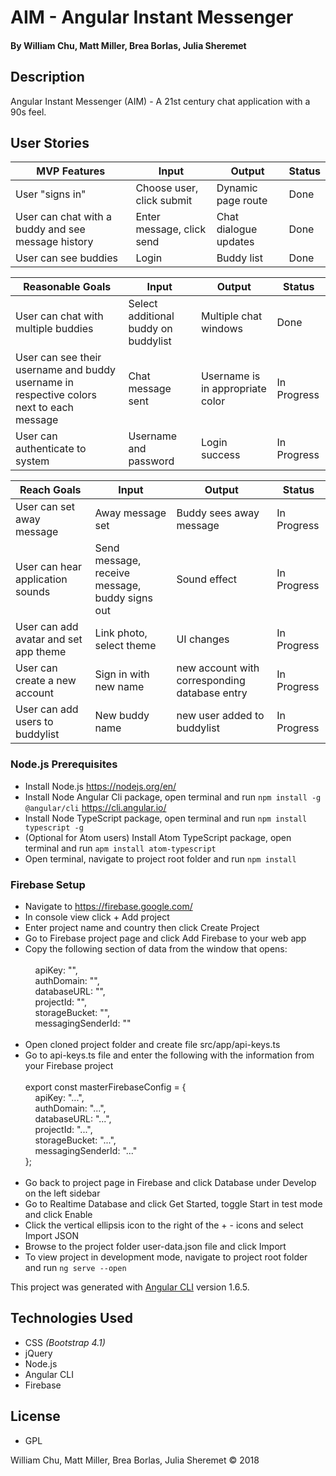 # AIM - Angular Instant Messenger

#### By William Chu, Matt Miller, Brea Borlas, Julia Sheremet

## Description

Angular Instant Messenger (AIM) - A 21st century chat application with a 90s feel.

## User Stories

| MVP Features | Input | Output | Status |
| --- | --- | --- | --- |
| User "signs in" | Choose user, click submit | Dynamic page route | Done |
| User can chat with a buddy and see message history | Enter message, click send | Chat dialogue updates | Done |
| User can see buddies | Login | Buddy list | Done |


| Reasonable Goals | Input | Output | Status |
| --- | --- | --- | --- |
| User can chat with multiple buddies | Select additional buddy on buddylist | Multiple chat windows | Done |
| User can see their username and buddy username in respective colors next to each message | Chat message sent | Username is in appropriate color | In Progress |
| User can authenticate to system | Username and password | Login success | In Progress |

| Reach Goals | Input | Output | Status |
| --- | --- | --- | --- |
| User can set away message | Away message set | Buddy sees away message | In Progress |
| User can hear application sounds | Send message, receive message, buddy signs out | Sound effect | In Progress |
| User can add avatar and set app theme | Link photo, select theme | UI changes | In Progress |
| User can create a new account | Sign in with new name | new account with corresponding database entry | In Progress |
| User can add users to buddylist | New buddy name | new user added to buddylist | In Progress |

### Node.js Prerequisites
* Install Node.js https://nodejs.org/en/
* Install Node Angular Cli package, open terminal and run `npm install -g @angular/cli` https://cli.angular.io/
* Install Node TypeScript package, open terminal and run `npm install typescript -g`
* (Optional for Atom users) Install Atom TypeScript package, open terminal and run `apm install atom-typescript`
* Open terminal, navigate to project root folder and run `npm install`

### Firebase Setup
* Navigate to https://firebase.google.com/
* In console view click + Add project
* Enter project name and country then click Create Project
* Go to Firebase project page and click Add Firebase to your web app
* Copy the following section of data from the window that opens:<br><br>
  &nbsp;&nbsp;&nbsp;&nbsp;apiKey: "",<br>
  &nbsp;&nbsp;&nbsp;&nbsp;authDomain: "",<br>
  &nbsp;&nbsp;&nbsp;&nbsp;databaseURL: "",<br>
  &nbsp;&nbsp;&nbsp;&nbsp;projectId: "",<br>
  &nbsp;&nbsp;&nbsp;&nbsp;storageBucket: "",<br>
  &nbsp;&nbsp;&nbsp;&nbsp;messagingSenderId: ""<br><br>
* Open cloned project folder and create file src/app/api-keys.ts
* Go to api-keys.ts file and enter the following with the information from your Firebase project<br><br> export const masterFirebaseConfig = {<br>
  &nbsp;&nbsp;&nbsp;&nbsp;apiKey: "...",<br>
  &nbsp;&nbsp;&nbsp;&nbsp;authDomain: "...",<br>
  &nbsp;&nbsp;&nbsp;&nbsp;databaseURL: "...",<br>
  &nbsp;&nbsp;&nbsp;&nbsp;projectId: "...",<br>
  &nbsp;&nbsp;&nbsp;&nbsp;storageBucket: "...",<br>
  &nbsp;&nbsp;&nbsp;&nbsp;messagingSenderId: "..."<br>
};<br><br>
* Go back to project page in Firebase and click Database under Develop on the left sidebar
* Go to Realtime Database and click Get Started, toggle Start in test mode and click Enable
* Click the vertical ellipsis icon to the right of the + - icons and select Import JSON
* Browse to the project folder user-data.json file and click Import
* To view project in development mode, navigate to project root folder and run `ng serve --open`

This project was generated with [Angular CLI](https://github.com/angular/angular-cli) version 1.6.5.

## Technologies Used

* CSS _(Bootstrap 4.1)_
* jQuery
* Node.js
* Angular CLI
* Firebase

## License

* GPL

William Chu, Matt Miller, Brea Borlas, Julia Sheremet © 2018
